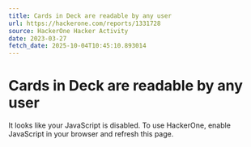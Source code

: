 ```yaml
---
title: Cards in Deck are readable by any user
url: https://hackerone.com/reports/1331728
source: HackerOne Hacker Activity
date: 2023-03-27
fetch_date: 2025-10-04T10:45:10.893014
---
```


# Cards in Deck are readable by any user

It looks like your JavaScript is disabled. To use HackerOne, enable JavaScript in your browser and refresh this page.